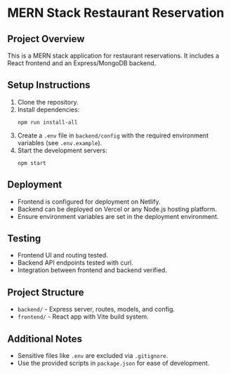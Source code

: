 # MERN Stack Restaurant Reservation

## Project Overview

This is a MERN stack application for restaurant reservations. It includes a React frontend and an Express/MongoDB backend.

## Setup Instructions

1. Clone the repository.
2. Install dependencies:
   ```
   npm run install-all
   ```
3. Create a `.env` file in `backend/config` with the required environment variables (see `.env.example`).
4. Start the development servers:
   ```
   npm start
   ```

## Deployment

- Frontend is configured for deployment on Netlify.
- Backend can be deployed on Vercel or any Node.js hosting platform.
- Ensure environment variables are set in the deployment environment.

## Testing

- Frontend UI and routing tested.
- Backend API endpoints tested with curl.
- Integration between frontend and backend verified.

## Project Structure

- `backend/` - Express server, routes, models, and config.
- `frontend/` - React app with Vite build system.

## Additional Notes

- Sensitive files like `.env` are excluded via `.gitignore`.
- Use the provided scripts in `package.json` for ease of development.

